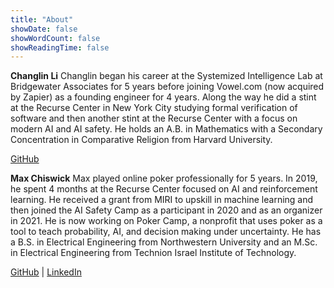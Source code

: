 ```yaml
---
title: "About"
showDate: false
showWordCount: false
showReadingTime: false
---
```

**Changlin Li**
Changlin began his career at the Systemized Intelligence Lab at Bridgewater Associates for 5 years before joining Vowel.com (now acquired by Zapier) as a founding engineer for 4 years. Along the way he did a stint at the Recurse Center in New York City studying formal verification of software and then another stint at the Recurse Center with a focus on modern AI and AI safety. He holds an A.B. in Mathematics with a Secondary Concentration in Comparative Religion from Harvard University.

[GitHub](https://github.com/changlinli/)

**Max Chiswick**
Max played online poker professionally for 5 years. In 2019, he spent 4 months at the Recurse Center focused on AI and reinforcement learning. He received a grant from MIRI to upskill in machine learning and then joined the AI Safety Camp as a participant in 2020 and as an organizer in 2021. He is now working on Poker Camp, a nonprofit that uses poker as a tool to teach probability, AI, and decision making under uncertainty. He has a B.S. in Electrical Engineering from Northwestern University and an M.Sc. in Electrical Engineering from Technion Israel Institute of Technology. 

[GitHub](https://github.com/chisness/) | [LinkedIn](https://www.linkedin.com/in/maxchiswick)
